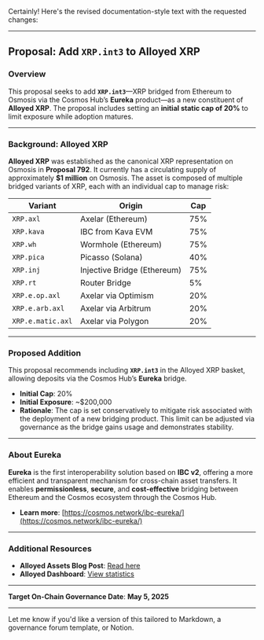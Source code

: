 Certainly! Here's the revised documentation-style text with the requested changes:

---

## Proposal: Add `XRP.int3` to Alloyed XRP

### Overview

This proposal seeks to add **`XRP.int3`**—XRP bridged from Ethereum to Osmosis via the Cosmos Hub’s **Eureka** product—as a new constituent of **Alloyed XRP**. The proposal includes setting an **initial static cap of 20%** to limit exposure while adoption matures.

---

### Background: Alloyed XRP

**Alloyed XRP** was established as the canonical XRP representation on Osmosis in **Proposal 792**. It currently has a circulating supply of approximately **\$1 million** on Osmosis. The asset is composed of multiple bridged variants of XRP, each with an individual cap to manage risk:

| Variant           | Origin                      | Cap |
| ----------------- | --------------------------- | --- |
| `XRP.axl`         | Axelar (Ethereum)           | 75% |
| `XRP.kava`        | IBC from Kava EVM           | 75% |
| `XRP.wh`          | Wormhole (Ethereum)         | 75% |
| `XRP.pica`        | Picasso (Solana)            | 40% |
| `XRP.inj`         | Injective Bridge (Ethereum) | 75% |
| `XRP.rt`          | Router Bridge               | 5%  |
| `XRP.e.op.axl`    | Axelar via Optimism         | 20% |
| `XRP.e.arb.axl`   | Axelar via Arbitrum         | 20% |
| `XRP.e.matic.axl` | Axelar via Polygon          | 20% |

---

### Proposed Addition

This proposal recommends including **`XRP.int3`** in the Alloyed XRP basket, allowing deposits via the Cosmos Hub’s **Eureka** bridge.

* **Initial Cap**: 20%
* **Initial Exposure**: \~\$200,000
* **Rationale**: The cap is set conservatively to mitigate risk associated with the deployment of a new bridging product. This limit can be adjusted via governance as the bridge gains usage and demonstrates stability.

---

### About Eureka

**Eureka** is the first interoperability solution based on **IBC v2**, offering a more efficient and transparent mechanism for cross-chain asset transfers. It enables **permissionless**, **secure**, and **cost-effective** bridging between Ethereum and the Cosmos ecosystem through the Cosmos Hub.

* **Learn more**: [https://cosmos.network/ibc-eureka/](https://cosmos.network/ibc-eureka/)

---

### Additional Resources

* **Alloyed Assets Blog Post**: [Read here](#)
* **Alloyed Dashboard**: [View statistics](#)

---

**Target On-Chain Governance Date**: **May 5, 2025**

---

Let me know if you'd like a version of this tailored to Markdown, a governance forum template, or Notion.
